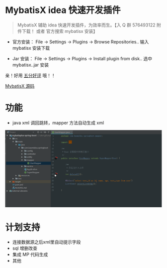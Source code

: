 ﻿# MybatisX idea 快速开发插件


> MybatisX 辅助 idea 快速开发插件，为效率而生。【入 Q 群 576493122 附件下载！ 或者 官方搜索 mybatisx 安装】

- 官方安装：  File -> Settings -> Plugins -> Browse Repositories.. 输入 mybatisx 安装下载

- Jar 安装：  File -> Settings -> Plugins -> Install plugin from disk.. 选中 mybatisx..jar 安装

亲！好用 [五分好评](https://plugins.jetbrains.com/plugin/10119-mybatisx) 哦！！

[MybatisX 源码](https://gitee.com/baomidou/MybatisX)


# 功能

- java xml 调回跳转，mapper 方法自动生成 xml

![relationship](assets/mybatisx-001.gif)



# 计划支持

- 连接数据源之后xml里自动提示字段
- sql 增删改查
- 集成 MP 代码生成
- 其他
